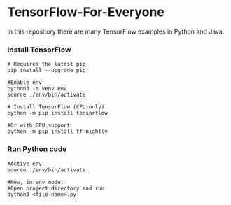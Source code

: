 # TensorFlow-For-Everyone
In this repository there are many TensorFlow examples in Python and Java.

### Install TensorFlow 
```
# Requires the latest pip
pip install --upgrade pip

#Enable env
python3 -m venv env
source ./env/bin/activate

# Install TensorFlow (CPU-only)
python -m pip install tensorflow

#Or with GPU support
python -m pip install tf-nightly
```
### Run Python code 
```
#Active env
source ./env/bin/activate

#Now, in env mode:
#Open project directory and run
python3 <file-name>.py
```
